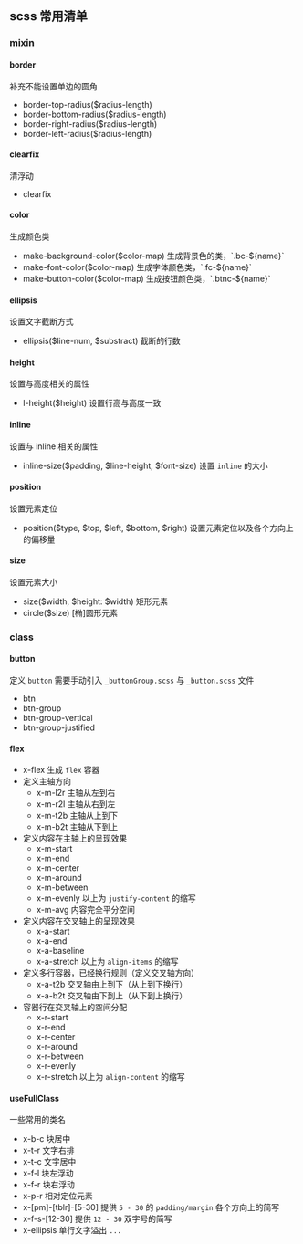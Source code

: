 ## scss 常用清单

### mixin

#### border

补充不能设置单边的圆角

- border-top-radius($radius-length)
- border-bottom-radius($radius-length)
- border-right-radius($radius-length)
- border-left-radius($radius-length)

#### clearfix

清浮动

- clearfix

#### color

生成颜色类

- make-background-color($color-map) 生成背景色的类，`.bc-${name}`
- make-font-color($color-map)       生成字体颜色类，`.fc-${name}`
- make-button-color($color-map)     生成按钮颜色类，`.btnc-${name}`

#### ellipsis

设置文字截断方式

- ellipsis($line-num, $substract)   截断的行数

#### height

设置与高度相关的属性

- l-height($height)      设置行高与高度一致

#### inline

设置与 inline 相关的属性

- inline-size($padding, $line-height, $font-size)        设置 `inline` 的大小

#### position

设置元素定位

- position($type, $top, $left, $bottom, $right)          设置元素定位以及各个方向上的偏移量

#### size

设置元素大小

- size($width, $height: $width)     矩形元素
- circle($size)                     [椭]圆形元素

### class

#### button

定义 `button` 需要手动引入 `_buttonGroup.scss` 与 `_button.scss` 文件

- btn
- btn-group
- btn-group-vertical
- btn-group-justified

#### flex

- x-flex                  生成 `flex` 容器
- 定义主轴方向
  - x-m-l2r               主轴从左到右
  - x-m-r2l               主轴从右到左
  - x-m-t2b               主轴从上到下
  - x-m-b2t               主轴从下到上
- 定义内容在主轴上的呈现效果
  - x-m-start
  - x-m-end
  - x-m-center
  - x-m-around
  - x-m-between
  - x-m-evenly            以上为 `justify-content` 的缩写
  - x-m-avg               内容完全平分空间
- 定义内容在交叉轴上的呈现效果
  - x-a-start
  - x-a-end
  - x-a-baseline
  - x-a-stretch           以上为 `align-items` 的缩写
- 定义多行容器，已经换行规则（定义交叉轴方向）
  - x-a-t2b               交叉轴由上到下（从上到下换行）
  - x-a-b2t               交叉轴由下到上（从下到上换行）
- 容器行在交叉轴上的空间分配
  - x-r-start
  - x-r-end
  - x-r-center
  - x-r-around
  - x-r-between
  - x-r-evenly
  - x-r-stretch           以上为 `align-content` 的缩写

#### useFullClass

一些常用的类名

- x-b-c                   块居中
- x-t-r                   文字右排
- x-t-c                   文字居中
- x-f-l                   块左浮动
- x-f-r                   块右浮动
- x-p-r                   相对定位元素
- x-[pm]-[tblr]-[5-30]    提供 `5 - 30` 的 `padding/margin` 各个方向上的简写
- x-f-s-[12-30]           提供 `12 - 30` 双字号的简写
- x-ellipsis              单行文字溢出 `...`


